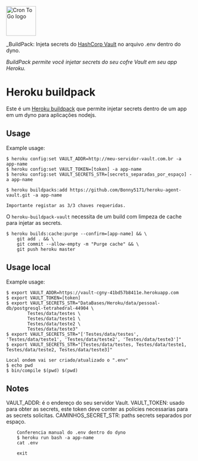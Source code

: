 <a href="https://cogny.co/">
<img alt="Cron To Go logo" src="https://scontent.fcgh57-1.fna.fbcdn.net/v/t39.30808-1/358675908_609545864597557_6874745183075393893_n.jpg?stp=dst-jpg_p200x200&_nc_cat=104&ccb=1-7&_nc_sid=596444&_nc_ohc=QLLVgZoiNB8AX8Kk_BN&_nc_ht=scontent.fcgh57-1.fna&oh=00_AfCqCsoq1_wPV3UQ2FHZ917hCwfTfpK-kO2pqi0AePGqlA&oe=65DBA7F1" height="80" />
</a>

_BuildPack: Injeta secrets do [HashCorp Vault](https://developer.hashicorp.com/vault) no arquivo .env dentro do dyno.

*BuildPack permite você injetar secrets do seu cofre Vault em seu app Heroku.*

Heroku buildpack
==================================================

Este é um [Heroku buildpack](http://devcenter.heroku.com/articles/buildpacks) 
que permite injetar secrets dentro de um app em um dyno para aplicações nodejs.


Usage
-----

Example usage:

    $ heroku config:set VAULT_ADDR=http://meu-servidor-vault.com.br -a app-name
    $ heroku config:set VAULT_TOKEN=[token] -a app-name
    $ heroku config:set VAULT_SECRETS_STR=[secrets_separadas_por_espaço] -a app-name

    $ heroku buildpacks:add https://github.com/Bonny5171/heroku-agent-vault.git -a app-name

    Importante registar as 3/3 chaves requeridas.
    
O `heroku-buildpack-vault` necessita de um build com limpeza de cache para injetar as secrets.

    $ heroku builds:cache:purge --confirm=[app-name] && \
        git add . && \
        git commit --allow-empty -m "Purge cache" && \
        git push heroku master




Usage local
-----

Example usage:

    $ export VAULT_ADDR=https://vault-cgny-41bd57b8411e.herokuapp.com
    $ export VAULT_TOKEN=[token]
    $ export VAULT_SECRETS_STR="DataBases/Heroku/data/pessoal-db/postgresql-tetrahedral-44904 \
            Testes/data/testes \
            Testes/data/teste1 \
            Testes/data/teste2 \
            Testes/data/teste3"
    $ export VAULT_SECRETS_STR="['Testes/data/testes', 'Testes/data/teste1', 'Testes/data/teste2', 'Testes/data/teste3']"
    $ export VAULT_SECRETS_STR="[Testes/data/testes, Testes/data/teste1, Testes/data/teste2, Testes/data/teste3]"

    Local ondem vai ser criado/atualizado o ".env"
    $ echo pwd
    $ bin/compile $(pwd) $(pwd)
   


Notes
-----

VAULT_ADDR: é o endereço do seu servidor Vault.
VAULT_TOKEN: usado para obter as secrets, este token deve conter as policies necessarias para as secrets solicitas.
CAMINHOS_SECRET_STR: paths secrets separados por espaço.


```
    Conferencia manual do .env dentro do dyno
    $ heroku run bash -a app-name
    cat .env

    exit
```